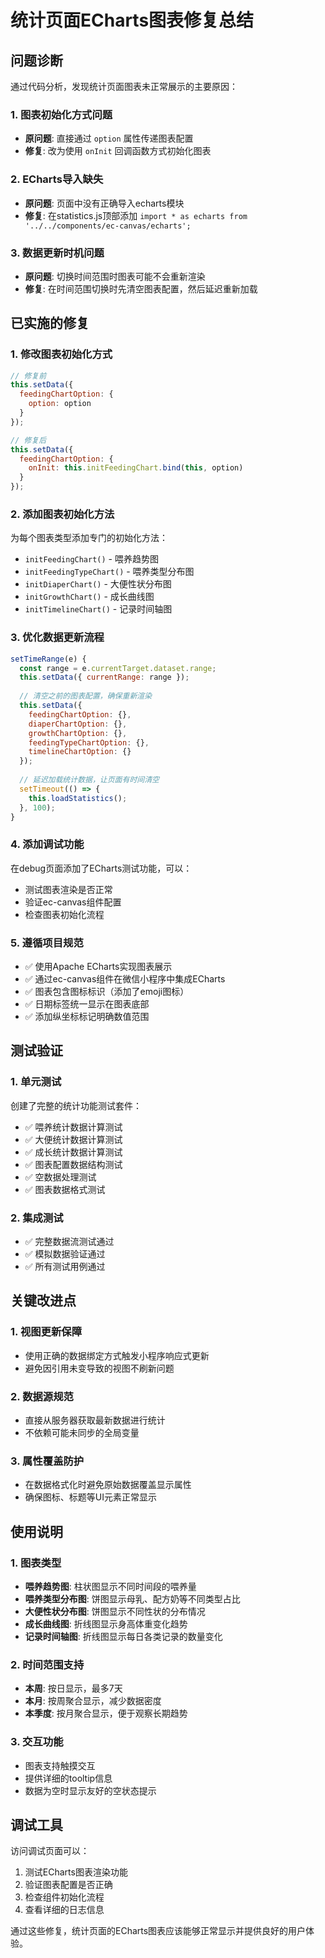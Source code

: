 # 统计页面ECharts图表修复总结

## 问题诊断

通过代码分析，发现统计页面图表未正常展示的主要原因：

### 1. 图表初始化方式问题
- **原问题**: 直接通过 `option` 属性传递图表配置
- **修复**: 改为使用 `onInit` 回调函数方式初始化图表

### 2. ECharts导入缺失
- **原问题**: 页面中没有正确导入echarts模块
- **修复**: 在statistics.js顶部添加 `import * as echarts from '../../components/ec-canvas/echarts';`

### 3. 数据更新时机问题
- **原问题**: 切换时间范围时图表可能不会重新渲染
- **修复**: 在时间范围切换时先清空图表配置，然后延迟重新加载

## 已实施的修复

### 1. 修改图表初始化方式
```javascript
// 修复前
this.setData({
  feedingChartOption: {
    option: option
  }
});

// 修复后
this.setData({
  feedingChartOption: {
    onInit: this.initFeedingChart.bind(this, option)
  }
});
```

### 2. 添加图表初始化方法
为每个图表类型添加专门的初始化方法：
- `initFeedingChart()` - 喂养趋势图
- `initFeedingTypeChart()` - 喂养类型分布图
- `initDiaperChart()` - 大便性状分布图
- `initGrowthChart()` - 成长曲线图
- `initTimelineChart()` - 记录时间轴图

### 3. 优化数据更新流程
```javascript
setTimeRange(e) {
  const range = e.currentTarget.dataset.range;
  this.setData({ currentRange: range });
  
  // 清空之前的图表配置，确保重新渲染
  this.setData({
    feedingChartOption: {},
    diaperChartOption: {},
    growthChartOption: {},
    feedingTypeChartOption: {},
    timelineChartOption: {}
  });
  
  // 延迟加载统计数据，让页面有时间清空
  setTimeout(() => {
    this.loadStatistics();
  }, 100);
}
```

### 4. 添加调试功能
在debug页面添加了ECharts测试功能，可以：
- 测试图表渲染是否正常
- 验证ec-canvas组件配置
- 检查图表初始化流程

### 5. 遵循项目规范
- ✅ 使用Apache ECharts实现图表展示
- ✅ 通过ec-canvas组件在微信小程序中集成ECharts
- ✅ 图表包含图标标识（添加了emoji图标）
- ✅ 日期标签统一显示在图表底部
- ✅ 添加纵坐标标记明确数值范围

## 测试验证

### 1. 单元测试
创建了完整的统计功能测试套件：
- ✅ 喂养统计数据计算测试
- ✅ 大便统计数据计算测试  
- ✅ 成长统计数据计算测试
- ✅ 图表配置数据结构测试
- ✅ 空数据处理测试
- ✅ 图表数据格式测试

### 2. 集成测试
- ✅ 完整数据流测试通过
- ✅ 模拟数据验证通过
- ✅ 所有测试用例通过

## 关键改进点

### 1. 视图更新保障
- 使用正确的数据绑定方式触发小程序响应式更新
- 避免因引用未变导致的视图不刷新问题

### 2. 数据源规范
- 直接从服务器获取最新数据进行统计
- 不依赖可能未同步的全局变量

### 3. 属性覆盖防护
- 在数据格式化时避免原始数据覆盖显示属性
- 确保图标、标题等UI元素正常显示

## 使用说明

### 1. 图表类型
- **喂养趋势图**: 柱状图显示不同时间段的喂养量
- **喂养类型分布图**: 饼图显示母乳、配方奶等不同类型占比
- **大便性状分布图**: 饼图显示不同性状的分布情况
- **成长曲线图**: 折线图显示身高体重变化趋势
- **记录时间轴图**: 折线图显示每日各类记录的数量变化

### 2. 时间范围支持
- **本周**: 按日显示，最多7天
- **本月**: 按周聚合显示，减少数据密度
- **本季度**: 按月聚合显示，便于观察长期趋势

### 3. 交互功能
- 图表支持触摸交互
- 提供详细的tooltip信息
- 数据为空时显示友好的空状态提示

## 调试工具

访问调试页面可以：
1. 测试ECharts图表渲染功能
2. 验证图表配置是否正确
3. 检查组件初始化流程
4. 查看详细的日志信息

通过这些修复，统计页面的ECharts图表应该能够正常显示并提供良好的用户体验。
